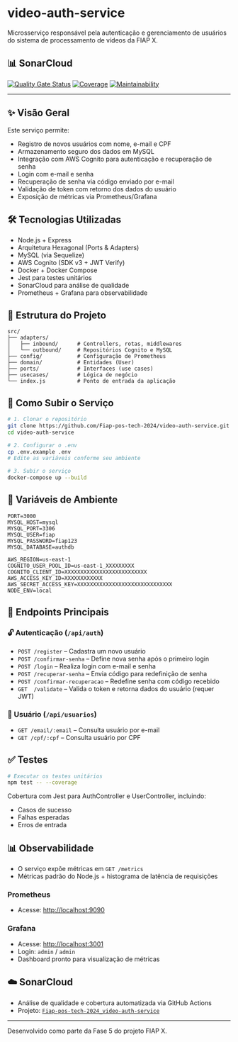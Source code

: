 # video-auth-service

Microsserviço responsável pela autenticação e gerenciamento de usuários do sistema de processamento de vídeos da FIAP X.

## 📊 SonarCloud

[![Quality Gate Status](https://sonarcloud.io/api/project_badges/measure?project=Fiap-pos-tech-2024_video-auth-service&metric=alert_status)](https://sonarcloud.io/dashboard?id=Fiap-pos-tech-2024_video-auth-service)
[![Coverage](https://sonarcloud.io/api/project_badges/measure?project=Fiap-pos-tech-2024_video-auth-service&metric=coverage)](https://sonarcloud.io/dashboard?id=Fiap-pos-tech-2024_video-auth-service)
[![Maintainability](https://sonarcloud.io/api/project_badges/measure?project=Fiap-pos-tech-2024_video-auth-service&metric=sqale_rating)](https://sonarcloud.io/dashboard?id=Fiap-pos-tech-2024_video-auth-service)

---


## ✨ Visão Geral

Este serviço permite:

- Registro de novos usuários com nome, e-mail e CPF  
- Armazenamento seguro dos dados em MySQL  
- Integração com AWS Cognito para autenticação e recuperação de senha  
- Login com e-mail e senha  
- Recuperação de senha via código enviado por e-mail  
- Validação de token com retorno dos dados do usuário  
- Exposição de métricas via Prometheus/Grafana  

## 🛠️ Tecnologias Utilizadas

- Node.js + Express  
- Arquitetura Hexagonal (Ports & Adapters)  
- MySQL (via Sequelize)  
- AWS Cognito (SDK v3 + JWT Verify)  
- Docker + Docker Compose  
- Jest para testes unitários  
- SonarCloud para análise de qualidade  
- Prometheus + Grafana para observabilidade  

## 📁 Estrutura do Projeto

```
src/
├── adapters/
│   ├── inbound/      # Controllers, rotas, middlewares
│   └── outbound/     # Repositórios Cognito e MySQL
├── config/           # Configuração de Prometheus
├── domain/           # Entidades (User)
├── ports/            # Interfaces (use cases)
├── usecases/         # Lógica de negócio
└── index.js          # Ponto de entrada da aplicação
```

## 🚀 Como Subir o Serviço

```bash
# 1. Clonar o repositório
git clone https://github.com/Fiap-pos-tech-2024/video-auth-service.git
cd video-auth-service

# 2. Configurar o .env
cp .env.example .env
# Edite as variáveis conforme seu ambiente

# 3. Subir o serviço
docker-compose up --build
```

## 🔐 Variáveis de Ambiente

```env
PORT=3000
MYSQL_HOST=mysql
MYSQL_PORT=3306
MYSQL_USER=fiap
MYSQL_PASSWORD=fiap123
MYSQL_DATABASE=authdb

AWS_REGION=us-east-1
COGNITO_USER_POOL_ID=us-east-1_XXXXXXXXX
COGNITO_CLIENT_ID=XXXXXXXXXXXXXXXXXXXXXXXXXX
AWS_ACCESS_KEY_ID=XXXXXXXXXXXX
AWS_SECRET_ACCESS_KEY=XXXXXXXXXXXXXXXXXXXXXXXXXXXXXX
NODE_ENV=local
```

## 📌 Endpoints Principais

### 🔓 Autenticação (`/api/auth`)

- `POST /register` – Cadastra um novo usuário  
- `POST /confirmar-senha` – Define nova senha após o primeiro login  
- `POST /login` – Realiza login com e-mail e senha  
- `POST /recuperar-senha` – Envia código para redefinição de senha  
- `POST /confirmar-recuperacao` – Redefine senha com código recebido  
- `GET  /validate` – Valida o token e retorna dados do usuário (requer JWT)  

### 👤 Usuário (`/api/usuarios`)

- `GET /email/:email` – Consulta usuário por e-mail  
- `GET /cpf/:cpf` – Consulta usuário por CPF  

## ✅ Testes

```bash
# Executar os testes unitários
npm test -- --coverage
```

Cobertura com Jest para AuthController e UserController, incluindo:

- Casos de sucesso  
- Falhas esperadas  
- Erros de entrada  

## 📊 Observabilidade

- O serviço expõe métricas em `GET /metrics`  
- Métricas padrão do Node.js + histograma de latência de requisições  

### Prometheus

- Acesse: [http://localhost:9090](http://localhost:9090)

### Grafana

- Acesse: [http://localhost:3001](http://localhost:3001)  
- Login: `admin` / `admin`  
- Dashboard pronto para visualização de métricas  

## ☁️ SonarCloud

- Análise de qualidade e cobertura automatizada via GitHub Actions  
- Projeto: [`Fiap-pos-tech-2024_video-auth-service`](https://sonarcloud.io/summary/new_code?id=Fiap-pos-tech-2024_video-auth-service)

---

Desenvolvido como parte da Fase 5 do projeto FIAP X.
